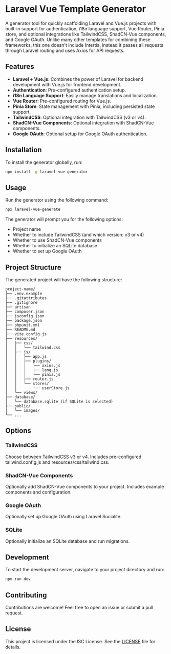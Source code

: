 # Laravel Vue Template Generator

A generator tool for quickly scaffolding Laravel and Vue.js projects with built-in support for authentication, i18n language support, Vue Router, Pinia store, and optional integrations like TailwindCSS, ShadCN-Vue components, and Google OAuth.
Unlike many other templates for combining these frameworks, this one doesn't include Intertia, instead it passes all requests through Laravel routing and uses Axios for API requests.

## Features

- **Laravel + Vue.js**: Combines the power of Laravel for backend development with Vue.js for frontend development.
- **Authentication**: Pre-configured authentication setup.
- **i18n Language Support**: Easily manage translations and localization.
- **Vue Router**: Pre-configured routing for Vue.js.
- **Pinia Store**: State management with Pinia, including persisted state support.
- **TailwindCSS**: Optional integration with TailwindCSS (v3 or v4).
- **ShadCN-Vue Components**: Optional integration with ShadCN-Vue components.
- **Google OAuth**: Optional setup for Google OAuth authentication.

## Installation

To install the generator globally, run:

```bash
npm install -g laravel-vue-generator
```

## Usage
Run the generator using the following command:

```bash
npx laravel-vue-generate
```

The generator will prompt you for the following options:

- Project name
- Whether to include TailwindCSS (and which version: v3 or v4)
- Whether to use ShadCN-Vue components
- Whether to initialize an SQLite database
- Whether to set up Google OAuth

## Project Structure

The generated project will have the following structure:

```
project-name/
├── .env.example
├── .gitattributes
├── .gitignore
├── artisan
├── composer.json
├── jsconfig.json
├── package.json
├── phpunit.xml
├── README.md
├── vite.config.js
├── resources/
│   ├── css/
│   │   └── tailwind.css
│   ├── js/
│   │   ├── app.js
│   │   ├── plugins/
│   │   │   ├── axios.js
│   │   │   ├── lang.js
│   │   │   └── pinia.js
│   │   ├── router.js
│   │   └── stores/
│   │       └── userStore.js
│   └── views/
├── database/
│   └── database.sqlite (if SQLite is selected)
├── public/
│   └── images/
└── ...
```

## Options

### TailwindCSS
Choose between TailwindCSS v3 or v4.
Includes pre-configured tailwind.config.js and resources/css/tailwind.css.

### ShadCN-Vue Components
Optionally add ShadCN-Vue components to your project.
Includes example components and configuration.

### Google OAuth
Optionally set up Google OAuth using Laravel Socialite.

### SQLite
Optionally initialize an SQLite database and run migrations.

## Development
To start the development server, navigate to your project directory and run:

```bash
npm run dev
```

## Contributing
Contributions are welcome! Feel free to open an issue or submit a pull request.

## License
This project is licensed under the ISC License. See the [LICENSE](./LICENSE) file for details.